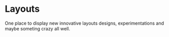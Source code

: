 
<h1>Layouts</h1>
<p>One place to display new innovative layouts designs, experimentations and maybe someting crazy all well.</p>
